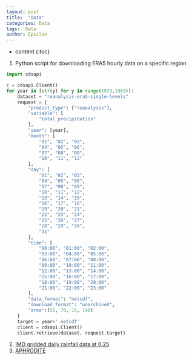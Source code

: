```yaml
---
layout: post
title:  "Data"
categories: Data
tags:  Data
author: Epsilon
---
```


* content
{:toc}

1. Python script for downloading ERA5 hourly data on a specific region
```python
import cdsapi

c = cdsapi.Client()
for year in [str(y) for y in range(1979,1983)]:
    dataset = "reanalysis-era5-single-levels"
    request = {
        "product_type": ["reanalysis"],
        "variable": [
            "total_precipitation"
        ],
        "year": [year],
        "month": [
            "01", "02", "03",
            "04", "05", "06",
            "07", "08", "09",
            "10", "11", "12"
        ],
        "day": [
            "01", "02", "03",
            "04", "05", "06",
            "07", "08", "09",
            "10", "11", "12",
            "13", "14", "15",
            "16", "17", "18",
            "19", "20", "21",
            "22", "23", "24",
            "25", "26", "27",
            "28", "29", "30",
            "31"
        ],
        "time": [
            "00:00", "01:00", "02:00",
            "03:00", "04:00", "05:00",
            "06:00", "07:00", "08:00",
            "09:00", "10:00", "11:00",
            "12:00", "13:00", "14:00",
            "15:00", "16:00", "17:00",
            "18:00", "19:00", "20:00",
            "21:00", "22:00", "23:00"
        ],
        "data_format": "netcdf",
        "download_format": "unarchived",
        "area":[55, 70, 15, 140]
    }
    target = year+'.netcdf'
    client = cdsapi.Client()
    client.retrieve(dataset, request,target)
```

2. [IMD gridded daily rainfall data at 0.25](https://www.imdpune.gov.in/cmpg/Griddata/Rainfall_25_NetCDF.html)
3. [APHRODITE](https://www.chikyu.ac.jp/precip/english/downloads.html) 
